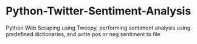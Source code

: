 # Python-Twitter-Sentiment-Analysis
Python Web Scraping using Tweepy, performing sentiment analysis using predefined dictionaries, and write pos or neg sentiment to file
